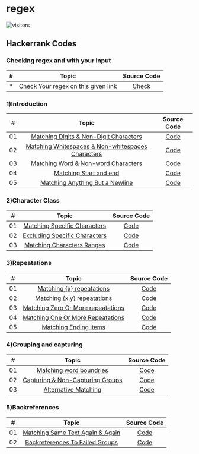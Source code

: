# regex

![visitors](https://visitor-badge.glitch.me/badge?page_id=lokeshjawale96.regex)


## Hackerrank Codes

### Checking regex and with your input

|  #  |            Topic             | Source Code |
| :-: | :----------------------------: | :-------: |
| *  |    Check Your regex on this given link    | [Check](https://regexr.com/)  |


### 1)Introduction

|  #  |            Topic             | Source Code |
| :-: | :----------------------------: | :-------: |
| 01  |    [Matching Digits & Non-Digit Characters](https://www.hackerrank.com/challenges/matching-digits-non-digit-character/problem?isFullScreen=true)     | [Code](./Intoduction/Matching_digits_and_non_digits_characters.js)  |
| 02  |    [Matching Whitespaces & Non-whitespaces Characters](https://www.hackerrank.com/challenges/matching-whitespace-non-whitespace-character/problem?isFullScreen=true&h_r=next-challenge&h_v=zen)     | [Code](./Intoduction/Matching_whitespaces_and_non_whitespaces_characters.js)  |
| 03  |    [Matching Word & Non-word Characters](https://www.hackerrank.com/challenges/matching-word-non-word/problem?isFullScreen=true&h_r=next-challenge&h_v=zen&h_r=next-challenge&h_v=zen)     | [Code](./Intoduction/Matching_word-non_word_characters.js)  |
| 04  |    [Matching Start and end](https://www.hackerrank.com/challenges/matching-start-end/problem?isFullScreen=true&h_r=next-challenge&h_v=zen&h_r=next-challenge&h_v=zen&h_r=next-challenge&h_v=zen)     | [Code](./Intoduction/Matching_start_and-end.js)  |
| 05  |    [Matching Anything But a Newline](https://www.hackerrank.com/challenges/matching-anything-but-new-line/problem?isFullScreen=true)     | [Code](./Intoduction/Matching_anything-but_a_newline.js)  |

### 2)Character Class

|  #  |            Topic             | Source Code |
| :-: | :----------------------------: | :-------: |
| 01  |    [Matching Specific Characters](https://www.hackerrank.com/challenges/matching-specific-characters/problem?isFullScreen=true)    | [Code](./character%20class/Matching_specific_characters.js)  |
| 02  |    [Excluding Specific Characters](https://www.hackerrank.com/challenges/excluding-specific-characters/problem)    | [Code](./character%20class/Excluding_Specific_Characters.js)  |
| 03  |    [Matching Characters Ranges](https://www.hackerrank.com/challenges/matching-range-of-characters/problem)    | [Code](./character%20class/Matching_Character_Ranges.js)  |


### 3)Repeatations

|  #  |            Topic             | Source Code |
| :-: | :----------------------------: | :-------: |
| 01  |    [Matching {x} repeatations](https://www.hackerrank.com/challenges/matching-x-repetitions/problem?isFullScreen=true)     | [Code](./repeatations/Matching_%7Bx%7D_Repetitions.js)  |
| 02  |    [Matching {x,y} repeatations](https://www.hackerrank.com/challenges/matching-x-y-repetitions/problem?isFullScreen=true&h_r=next-challenge&h_v=zen)     | [Code](./repeatations/Matching_%7Bx%2C%20y%7D%20_Repetitions.js)  |
| 03  |    [Matching Zero Or More repeatations](https://www.hackerrank.com/challenges/matching-zero-or-more-repetitions/problem?isFullScreen=true&h_r=next-challenge&h_v=zen&h_r=next-challenge&h_v=zen)     | [Code](./repeatations/Matching%20_Zero_Or_More_Repetitions.js)  |
| 04  |    [Matching One Or More Repeatations](https://www.hackerrank.com/challenges/matching-one-or-more-repititions/problem?h_r=next-challenge&h_v=zen&isFullScreen=false&h_r=next-challenge&h_v=zen)     | [Code](./repeatations/Matching_One_Or_More_Repetitions.js)  |
| 05  |    [Matching Ending items](https://www.hackerrank.com/challenges/matching-ending-items/problem?h_r=next-challenge&h_v=zen&isFullScreen=false&h_r=next-challenge&h_v=zen&h_r=next-challenge&h_v=zen)     | [Code](./repeatations/Matching%20_Ending_Items.js)  |

### 4)Grouping and capturing

|  #  |            Topic             | Source Code |
| :-: | :----------------------------: | :-------: |
| 01  |    [Matching word boundries](https://www.hackerrank.com/challenges/matching-word-boundaries/problem?isFullScreen=true)     | [Code](./Grouping%20and%20capturing/Matching_word_boundries.js)  |
| 02  |    [Capturing & Non-Capturing Groups](https://www.hackerrank.com/challenges/capturing-non-capturing-groups/problem?isFullScreen=true)     | [Code](./Grouping%20and%20capturing/Capturing_%26_Non-Capturing_Groups.js)  |
| 03  |    [Alternative Matching](https://www.hackerrank.com/challenges/alternative-matching/problemg)     | [Code](./Grouping%20and%20capturing/Alternative_Matching.js)  |


### 5)Backreferences

|  #  |            Topic             | Source Code |
| :-: | :----------------------------: | :-------: |
| 01  |    [Matching Same Text Again & Again](https://www.hackerrank.com/challenges/matching-same-text-again-again/problem)     | [Code](./Backreferences/Matching_Same_Text_Again_%26_Again.js)  |
| 02  |    [Backreferences To Failed Groups](https://www.hackerrank.com/challenges/backreferences-to-failed-groups/problemv)     | [Code](./Backreferences/Backreferences_To_Failed_Groups.js)  |


